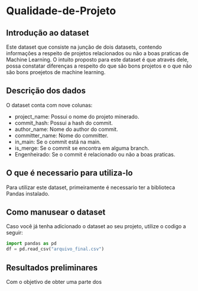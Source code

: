 # Qualidade-de-Projeto
## Introdução ao dataset
Este dataset que consiste na junção de dois datasets, contendo informações a respeito de projetos relacionados ou não a boas praticas de Machine Learning. O intuito proposto para este dataset é que através dele, possa constatar diferenças a respeito do que são bons projetos e o que não são bons proejetos de machine learning.

## Descrição dos dados
O dataset conta com nove colunas:
* project_name: Possui o nome do projeto minerado.
* commit_hash: Possui a hash do commit.
* author_name: Nome do author do commit.
* committer_name: Nome do committer.
* in_main: Se o commit está na main.
* is_merge: Se o commit se encontra em alguma branch.
* Engenheirado: Se o commit é relacionado ou não a boas praticas.

## O que é necessario para utiliza-lo
Para utilizar este dataset, primeiramente é necessario ter a biblioteca Pandas instalado.

## Como manusear o dataset
Caso você já tenha adicionado o dataset ao seu projeto, utilize o codigo a seguir:
```Python
import pandas as pd
df = pd.read_csv("arquivo_final.csv")
```

## Resultados preliminares 
Com o objetivo de obter uma parte dos
